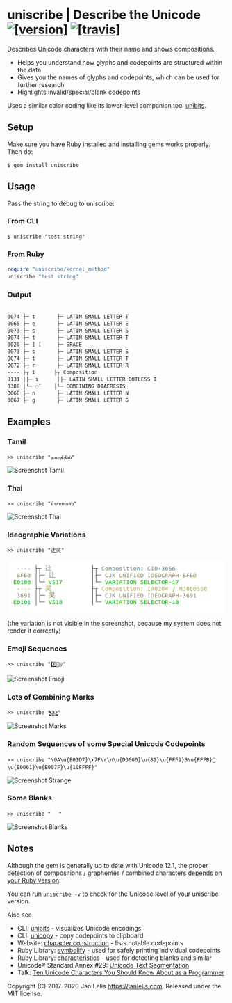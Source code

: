 # uniscribe | Describe the Unicode [![[version]](https://badge.fury.io/rb/uniscribe.svg)](https://badge.fury.io/rb/uniscribe)  [![[travis]](https://travis-ci.org/janlelis/uniscribe.svg)](https://travis-ci.org/janlelis/uniscribe)

Describes Unicode characters with their name and shows compositions.

- Helps you understand how glyphs and codepoints are structured within the data
- Gives you the names of glyphs and codepoints, which can be used for further research
- Highlights invalid/special/blank codepoints

Uses a similar color coding like its lower-level companion tool [unibits](https://github.com/janlelis/unibits).

## Setup

Make sure you have Ruby installed and installing gems works properly. Then do:

```
$ gem install uniscribe
```

## Usage

Pass the string to debug to uniscribe:

### From CLI

```
$ uniscribe "test strı̈ng"
```

### From Ruby

```ruby
require "uniscribe/kernel_method"
uniscribe "test strı̈ng"
```

### Output

```

0074 ├─ t		├─ LATIN SMALL LETTER T
0065 ├─ e		├─ LATIN SMALL LETTER E
0073 ├─ s		├─ LATIN SMALL LETTER S
0074 ├─ t		├─ LATIN SMALL LETTER T
0020 ├─ ] [		├─ SPACE
0073 ├─ s		├─ LATIN SMALL LETTER S
0074 ├─ t		├─ LATIN SMALL LETTER T
0072 ├─ r		├─ LATIN SMALL LETTER R
---- ├┬ ı̈		├┬ Composition
0131 │├─ ı		│├─ LATIN SMALL LETTER DOTLESS I
0308 │└─ ◌̈		│└─ COMBINING DIAERESIS
006E ├─ n		├─ LATIN SMALL LETTER N
0067 ├─ g		├─ LATIN SMALL LETTER G

```

## Examples

### Tamil

`>> uniscribe "நகரத்தில்"`

![Screenshot Tamil](/screenshots/tamil.png?raw=true "Tamil")

### Thai

`>> uniscribe "ม้าลายหกตัว"`

![Screenshot Thai](/screenshots/thai.png?raw=true "Thai")

### Ideographic Variations

`>> uniscribe "辻󠄀㚑󠄁"`

![Screenshot Ideographic Variations](/screenshots/ideographic_variations.png?raw=true "Ideographic Variations")

(the variation is not visible in the screenshot, because my system does not render it correctly)

### Emoji Sequences

`>> uniscribe "3️⃣🤸‍♀"`

![Screenshot Emoji](/screenshots/emoji.png?raw=true "Emoji")

### Lots of Combining Marks

`>> uniscribe "̶̧̨̱̹̭̯ͧ̾ͬC̷̙̲̝͖ͭ̏ͥͮ͟Oͮ͏̮̪̝͍"`

![Screenshot Marks](/screenshots/marks.png?raw=true "Marks")

### Random Sequences of some Special Unicode Codepoints

`>> uniscribe "\0A\u{E01D7}\x7F\r\n\u{D0000}\u{81}\u{FFF9}B\u{FFFB}🏴\u{E0061}\u{E007F}\u{10FFFF}"`

![Screenshot Strange](/screenshots/strange.png?raw=true "Strange")

### Some Blanks

`>> uniscribe "­ᅠ ⁬﻿𝅸"`

![Screenshot Blanks](/screenshots/blanks.png?raw=true "Blanks")

## Notes

Although the gem is generally up to date with Unicode 12.1, the proper detection of compositions / graphemes / combined characters [depends on your Ruby version](https://idiosyncratic-ruby.com/73-unicode-version-mapping.html):

You can run `uniscribe -v` to check for the Unicode level of your uniscribe version.

Also see

- CLI: [unibits](https://github.com/janlelis/unibits) - visualizes Unicode encodings
- CLI: [unicopy](https://github.com/janlelis/unicopy) - copy codepoints to clipboard
- Website: [character.construction](https://character.construction) - lists notable codepoints
- Ruby Library: [symbolify](https://github.com/janlelis/symbolify) - used for safely printing individual codepoints
- Ruby Library: [characteristics](https://github.com/janlelis/characteristics) - used for detecting blanks and similar
- Unicode® Standard Annex #29: [Unicode Text Segmentation](https://unicode.org/reports/tr29/)
- Talk: [Ten Unicode Characters You Should Know About as a Programmer](https://www.youtube.com/watch?v=hlryzsdGtZo)

Copyright (C) 2017-2020 Jan Lelis <https://janlelis.com>. Released under the MIT license.
